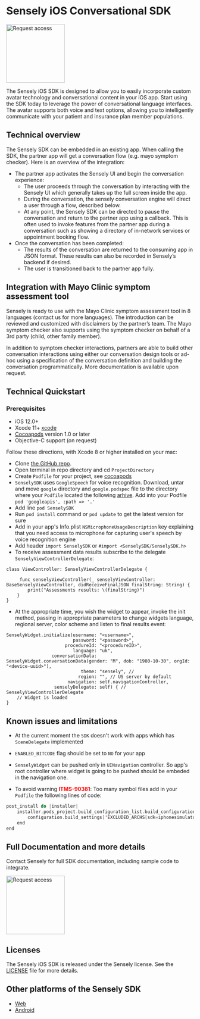# Sensely iOS Conversational SDK

<a href="https://docs.google.com/forms/d/e/1FAIpQLSd0IG28QiYD-_BChDa0OrV3BgAzFJawFvTy6WZFPhmyUb9PCQ/viewform?usp=sf_link"><img src="https://cl.ly/ca1a088639e6/request-access-button.png" alt="Request access" width="157"></a>

The Sensely iOS SDK is designed to allow you to easily incorporate custom avatar technology and conversational content in your iOS app. Start using the SDK today to leverage the power of conversational language interfaces. The avatar supports both voice and text options, allowing you to intelligently communicate with your patient and insurance plan member populations.

## Technical overview

The Sensely SDK can be embedded in an existing app. When calling the SDK, the partner app will get a conversation flow (e.g. mayo symptom checker). Here is an overview of the integration:

* The partner app activates the Sensely UI and begin the conversation experience:
    * The user proceeds through the conversation by interacting with the Sensely UI which generally takes up the full screen inside the app.
    * During the conversation, the sensely conversation engine will direct a user through a flow, described below.
    * At any point, the Sensely SDK can be directed to pause the conversation and return to the partner app using a callback. This is often used to invoke features from the partner app during a conversation such as showing a directory of in-network services or appointment booking flow. 
* Once the conversation has been completed:
    * The results of the conversation are returned to the consuming app in JSON format. These results can also be recorded in Sensely’s backend if desired.
    * The user is transitioned back to the partner app fully.

## Integration with Mayo Clinic symptom assessment tool

Sensely is ready to use with the Mayo Clinic symptom assessment tool in 8 languages (contact us for more languages). The introduction can be reviewed and customized with disclaimers by the partner’s team. The Mayo symptom checker also supports using the symptom checker on behalf of a 3rd party (child, other family member).

In addition to symptom checker interactions, partners are able to build other conversation interactions using either our conversation design tools or ad-hoc using a specification of the conversation definition and building the conversation programmatically. More documentation is available upon request. 

## Technical Quickstart

### Prerequisites
- iOS 12.0+
- Xcode 11+ [xcode]
- [Cocoapods][cocoapods] version 1.0 or later
- Objective-C support (on request)

Follow these directions, with Xcode 8 or higher installed on your mac:
* Clone [the GitHub repo](https://github.com/Sensely/SDK-iOS).
* Open terminal in repo directory and cd `ProjectDirectory`
* Create `Podfile` for your project, see [cocoapods](https://cocoapods.org/)
* `SenselySDK` uses `GoogleSpeech` for voice recognition. Download, untar and move `google` directory and `google.podspec` file to the directory where your `Podfile` located the following [arhive](https://github.com/Sensely/SDK-iOS/blob/master/third-party/google-deps.tar.gz). Add into your Podfile `pod 'googleapis', :path => '.'`
* Add line `pod SenselySDK` 
* Run `pod install` command or `pod update` to get the latest version for sure
* Add in your app's Info.plist `NSMicrophoneUsageDescription` key explaining that you need access to microphone for capturing user's speech by voice recognition engine
* Add header `import SenselySDK` or `#import <SenselySDK/SenselySDK.h>`
* To receive assessment data results subscribe to the delegate `SenselyViewControllerDelegate`:
```
class ViewController: SenselyViewControllerDelegate {
    
     func senselyViewController(_ senselyViewController: BaseSenselyViewController, didReceiveFinalJSON finalString: String) {
        print("Assessments results: \(finalString)")
    }
}
```
* At the appropriate time, you wish the widget to appear, invoke the init method, passing in appropriate parameters to change widgets language, regional server, color scheme and listen to final results event:
```
SenselyWidget.initialize(username: "<username>",
                         password: "<password>",
                      procedureId: "<procedureID>",
                         language: "uk",
                 conversationData: SenselyWidget.conversationData(gender: "M", dob: "1980-10-30", orgId: "<device-uuid>"),
                            theme: "sensely", //
                           region: "", // US server by default
                       navigation: self.navigationController,
                  senselyDelegate: self) { // SenselyViewControllerDelegate
    // Widget is loaded
}
```

## Known issues and limitations

- At the current moment the `SDK` doesn't work with apps which has `SceneDelegate` implemented

- `ENABLED_BITCODE` flag should be set to `NO` for your app

- `SenselyWidget` can be pushed only in `UINavigation` controller. So app's root controller where widget is going to be pushed should be embeded in the navigation one.

- To avoid warning <span style="color:red">**ITMS-90381**</span>: Too many symbol files add in your `Podfile` the following lines of code:
```swift
post_install do |installer|
    installer.pods_project.build_configuration_list.build_configurations.each do |configuration|
        configuration.build_settings['EXCLUDED_ARCHS[sdk=iphonesimulator*]'] = 'arm64'
    end
end
```


## Full Documentation and more details

  Contact Sensely for full SDK documentation, including sample code to integrate.
  
  <a href="https://docs.google.com/forms/d/e/1FAIpQLSd0IG28QiYD-_BChDa0OrV3BgAzFJawFvTy6WZFPhmyUb9PCQ/viewform?usp=sf_link"><img src="https://cl.ly/ca1a088639e6/request-access-button.png" alt="Request access" width="157"></a>

## Licenses

The Sensely iOS SDK is released under the Sensely license. See the [LICENSE] file for more details.

[LICENSE]: https://github.com/Sensely/SDK-iOS/blob/master/LICENSE
[cocoapods]: https://cocoapods.org/
[xcode]: https://developer.apple.com/xcode/
[documentation page]: https://sensely.github.io/SDK-iOS/

## Other platforms of the Sensely SDK
* [Web](https://github.com/Sensely/SDK-Web/)
* [Android](https://github.com/Sensely/SDK-Android)
